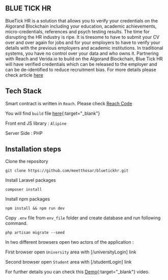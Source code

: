 ## BLUE TICK HR

BlueTick HR is a solution that allows you to verify your 
credentials on the Algorand Blockchain including your education, 
academic achievements, micro-credentials, references and psych 
testing results. The time for disrupting the HR industry is ripe. 
It is tiresome to have to submit your CV over and over again for 
jobs and for your employers to have to verify your details with 
the previous employers and academic institutions. 
In traditional systems, you have no control over your data and 
who owns it. Partnering with Reach and Verida.io to build on the 
Algorand Blockchain, Blue Tick HR will have verified credentials 
which can be released to the employer and can be de-identified to 
reduce recruitment bias. 
For more details please check article [here](https://docs.google.com/document/d/15_iPheKXYwDaNtkiPRZycu1TAiQAFBNhjbN0pOnGcIE/edit#) 

## Tech Stack

Smart contract is written in `Reach`.  Please check [Reach Code](https://github.com/meetthosar/bluetickhr/tree/main/rsh_file) 

You will find `build` file [here](https://github.com/meetthosar/bluetickhr/tree/main/resources/js/build){:target="_blank"} 

Front end JS library : `Alipine`

Server Side : PHP

## Installation steps 

Clone the repository 

```
git clone https://github.com/meetthosar/bluetickhr.git
```

Install Laravel packages

```
composer install
```

Install npm packages

```
npm install && npm run dev
```

Copy `.env` file from `env_file` folder and create database and run following command.

```
php artisan migrate --seed
```

In two different browsers open two actors of the application :

First browser open `University` area with [/universityLogin] link

Second browser open `Student` area with [/studentLogin] link 

For further details you can check this [Demo](https://youtu.be/oW1-2NjIGzw){:target="_blank"} video.

